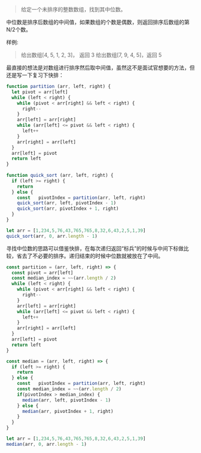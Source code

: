 >给定一个未排序的整数数组，找到其中位数。

中位数是排序后数组的中间值，如果数组的个数是偶数，则返回排序后数组的第N/2个数。

样例:

>给出数组[4, 5, 1, 2, 3]， 返回 3
>给出数组[7, 9, 4, 5]，返回 5

最直接的想法是对数组进行排序然后取中间值，虽然这不是面试官想要的方法，但还是写一下复习下快排：
```js
function partition (arr, left, right) {
  let pivot = arr[left]
  while (left < right) {
    while (pivot < arr[right] && left < right) {
      right--
    }
    arr[left] = arr[right]
    while (arr[left] <= pivot && left < right) {
      left++
    }
    arr[right] = arr[left]
  }
  arr[left] = pivot
  return left
}
    
function quick_sort (arr, left, right) {
  if (left >= right) {
    return
  } else {
    const	pivotIndex = partition(arr, left, right)
    quick_sort(arr, left, pivotIndex - 1)
    quick_sort(arr, pivotIndex + 1, right)
  }
}

let arr = [1,234,5,76,43,765,765,8,32,6,43,2,5,1,39]
quick_sort(arr, 0, arr.length - 1)
```

寻找中位数的思路可以借鉴快排，在每次递归返回“标兵”的时候与中间下标做比较，省去了不必要的排序。递归结束的时候中位数就被放在了中间。
```js
const partition = (arr, left, right) => {
  const pivot = arr[left]
  const median_index = ~~(arr.length / 2)
  while (left < right) {
    while (pivot < arr[right] && left < right) {
      right--
    }
    arr[left] = arr[right]
    while (arr[left] <= pivot && left < right) {
      left++
    }
    arr[right] = arr[left]
  }
  arr[left] = pivot
  return left
}

const median = (arr, left, right) => {
  if (left >= right) {
    return
  } else {
    const	pivotIndex = partition(arr, left, right)
    const median_index = ~~(arr.length / 2)
    if(pivotIndex > median_index) {
      median(arr, left, pivotIndex - 1)
    } else {
      median(arr, pivotIndex + 1, right)
    }
  }
}

let arr = [1,234,5,76,43,765,765,8,32,6,43,2,5,1,39]
median(arr, 0, arr.length - 1)
```
